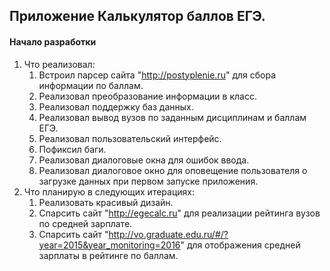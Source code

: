 ## Приложение Калькулятор баллов ЕГЭ.
#### Начало разработки
1. Что реализовал:
    1. Встроил парсер сайта "http://postyplenie.ru" для сбора информации по баллам.
    2. Реализовал преобразование информации в класс.
    3. Реализовал поддержку баз данных.
    4. Реализовал вывод вузов по заданным дисциплинам и баллам ЕГЭ.
    5. Реализовал пользовательский интерфейс.
    6. Пофиксил баги.
    7. Реализовал диалоговые окна для ошибок ввода.
    8. Реализовал диалоговое окно для оповещение пользователя о загрузке данных при первом запуске приложения.
2. Что планирую в следующих итерациях:
    1. Реализовать красивый дизайн.
    2. Спарсить сайт "http://egecalc.ru" для реализации рейтинга вузов по средней зарплате.
    3. Спарсить сайт "http://vo.graduate.edu.ru/#/?year=2015&year_monitoring=2016" для отображения средней зарплаты в рейтинге по баллам.
    


